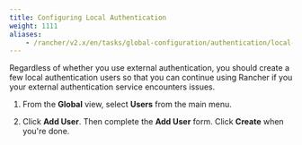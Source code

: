 ```yaml
---
title: Configuring Local Authentication
weight: 1111
aliases:
    - /rancher/v2.x/en/tasks/global-configuration/authentication/local-authentication/
---
```


Regardless of whether you use external authentication, you should create a few local authentication users so that you can continue using Rancher if you your external authentication service encounters issues.

1.	From the **Global** view, select **Users** from the main menu.

2.	Click **Add User**. Then complete the **Add User** form. Click **Create** when you're done.
